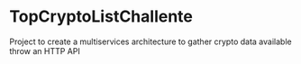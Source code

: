 # TopCryptoListChallente
Project to create a multiservices architecture to gather crypto data available throw an HTTP API
